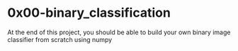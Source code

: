 # 0x00-binary_classification

At the end of this project, you should be able to build your own binary image classifier from scratch using numpy